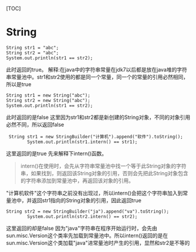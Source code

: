 [TOC]
# String
```java{.line-numbers}
String str1 = "abc";
String str2 = "abc";
System.out.println(str1 == str2);
```
此时返回的true。
解释:在java中的字符串常量在jdk7以后都是放在java堆的字符串常量池中。str1和str2使用的都是同一个常量，同一个的常量的引用必然相同，所以是true
```java{.line-numbers}
String str1 = new String("abc");
String str2 = new String("abc");
System.out.println(str1 == str2);
```
此时返回的是false
这里因为str1和str2都是新创建的String对象，不同的对象引用必然不同，所以返回false
```java{.line-numbers}
 String str1 = new StringBuilder("计算机").append("软件").toString();
        System.out.println(str1.intern() == str1);
```
这里返回的是true
先来解释下intern()函数。
> intern()在使用时，会先从字符串常量池中找一个等于此String对象的字符串，如果找到，则返回该String对象的引用，否则会先把此String对象包含的字符串添加到常量池中，再返回该对象的引用。

"计算机软件"这个字符串之前没有出现过，所以intern()会把这个字符串加入到常量池中，并返回str1指向的String对象的引用，因此返回true

```java{.line-numbers}
String str2 = new StringBuilder("ja").append("va").toString();
        System.out.println(str2.intern() == str2);
```
这里返回的却是false
因为"java"字符串在程序开始运行时，会先由sun.misc.Version这个类率先加载到常量池中。所以intern()返回的是在sun.misc.Version这个类加载"java"进常量池时产生的引用，显然和str2是不等的